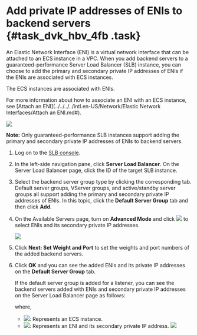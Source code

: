 # Add private IP addresses of ENIs to backend servers {#task_dvk_hbv_4fb .task}

An Elastic Network Interface \(ENI\) is a virtual network interface that can be attached to an ECS instance in a VPC. When you add backend servers to a guaranteed-performance Server Load Balancer \(SLB\) instance, you can choose to add the primary and secondary private IP addresses of ENIs if the ENIs are associated with ECS instances.

The ECS instances are associated with ENIs.

For more information about how to associate an ENI with an ECS instance, see [Attach an ENI](../../../../intl.en-US/Network/Elastic Network Interfaces/Attach an ENI.md#).

![](http://static-aliyun-doc.oss-cn-hangzhou.aliyuncs.com/assets/img/24484/156404869414314_en-US.png)

**Note:** Only guaranteed-performance SLB instances support adding the primary and secondary private IP addresses of ENIs to backend servers.

1.  Log on to the [SLB console](https://slb.console.aliyun.com/slb/cn-hangzhou).
2.  In the left-side navigation pane, click **Server Load Balancer**. On the Server Load Balancer page, click the ID of the target SLB instance.
3.  Select the backend server group type by clicking the corresponding tab. Default server groups, VServer groups, and active/standby server groups all support adding the primary and secondary private IP addresses of ENIs. In this topic, click the **Default Server Group** tab and then click **Add**.
4.  On the Available Servers page, turn on **Advanced Mode** and click ![](images/48762_en-US.png) to select ENIs and its secondary private IP addresses. 

    ![](http://static-aliyun-doc.oss-cn-hangzhou.aliyuncs.com/assets/img/24484/156404869414315_en-US.png)

5.  Click **Next: Set Weight and Port** to set the weights and port numbers of the added backend servers.
6.  Click **OK** and you can see the added ENIs and its private IP addresses on the **Default Server Group** tab. 

    If the default server group is added for a listener, you can see the backend servers added with ENIs and secondary private IP addresses on the Server Load Balancer page as follows:

    where,

    -   ![](http://static-aliyun-doc.oss-cn-hangzhou.aliyuncs.com/assets/img/24484/156404869414372_en-US.png): Represents an ECS instance.
    -   ![](http://static-aliyun-doc.oss-cn-hangzhou.aliyuncs.com/assets/img/24484/156404869414373_en-US.png): Represents an ENI and its secondary private IP address.
    ![](http://static-aliyun-doc.oss-cn-hangzhou.aliyuncs.com/assets/img/24484/156404869514320_en-US.png)



